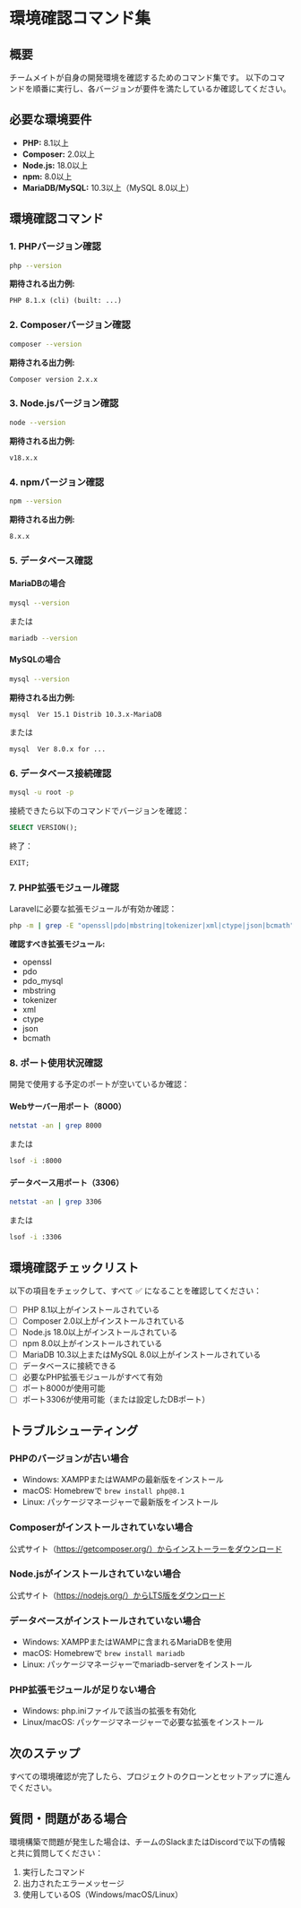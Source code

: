 # 環境確認コマンド集

## 概要
チームメイトが自身の開発環境を確認するためのコマンド集です。
以下のコマンドを順番に実行し、各バージョンが要件を満たしているか確認してください。

## 必要な環境要件
- **PHP:** 8.1以上
- **Composer:** 2.0以上
- **Node.js:** 18.0以上
- **npm:** 8.0以上
- **MariaDB/MySQL:** 10.3以上（MySQL 8.0以上）

## 環境確認コマンド

### 1. PHPバージョン確認
```bash
php --version
```
**期待される出力例:**
```
PHP 8.1.x (cli) (built: ...)
```

### 2. Composerバージョン確認
```bash
composer --version
```
**期待される出力例:**
```
Composer version 2.x.x
```

### 3. Node.jsバージョン確認
```bash
node --version
```
**期待される出力例:**
```
v18.x.x
```

### 4. npmバージョン確認
```bash
npm --version
```
**期待される出力例:**
```
8.x.x
```

### 5. データベース確認

#### MariaDBの場合
```bash
mysql --version
```
または
```bash
mariadb --version
```

#### MySQLの場合
```bash
mysql --version
```

**期待される出力例:**
```
mysql  Ver 15.1 Distrib 10.3.x-MariaDB
```
または
```
mysql  Ver 8.0.x for ...
```

### 6. データベース接続確認
```bash
mysql -u root -p
```
接続できたら以下のコマンドでバージョンを確認：
```sql
SELECT VERSION();
```
終了：
```sql
EXIT;
```

### 7. PHP拡張モジュール確認
Laravelに必要な拡張モジュールが有効か確認：
```bash
php -m | grep -E "openssl|pdo|mbstring|tokenizer|xml|ctype|json|bcmath"
```

**確認すべき拡張モジュール:**
- openssl
- pdo
- pdo_mysql
- mbstring
- tokenizer
- xml
- ctype
- json
- bcmath

### 8. ポート使用状況確認
開発で使用する予定のポートが空いているか確認：

#### Webサーバー用ポート（8000）
```bash
netstat -an | grep 8000
```
または
```bash
lsof -i :8000
```

#### データベース用ポート（3306）
```bash
netstat -an | grep 3306
```
または
```bash
lsof -i :3306
```

## 環境確認チェックリスト

以下の項目をチェックして、すべて ✅ になることを確認してください：

- [ ] PHP 8.1以上がインストールされている
- [ ] Composer 2.0以上がインストールされている
- [ ] Node.js 18.0以上がインストールされている
- [ ] npm 8.0以上がインストールされている
- [ ] MariaDB 10.3以上またはMySQL 8.0以上がインストールされている
- [ ] データベースに接続できる
- [ ] 必要なPHP拡張モジュールがすべて有効
- [ ] ポート8000が使用可能
- [ ] ポート3306が使用可能（または設定したDBポート）

## トラブルシューティング

### PHPのバージョンが古い場合
- Windows: XAMPPまたはWAMPの最新版をインストール
- macOS: Homebrewで `brew install php@8.1`
- Linux: パッケージマネージャーで最新版をインストール

### Composerがインストールされていない場合
公式サイト（https://getcomposer.org/）からインストーラーをダウンロード

### Node.jsがインストールされていない場合
公式サイト（https://nodejs.org/）からLTS版をダウンロード

### データベースがインストールされていない場合
- Windows: XAMPPまたはWAMPに含まれるMariaDBを使用
- macOS: Homebrewで `brew install mariadb`
- Linux: パッケージマネージャーでmariadb-serverをインストール

### PHP拡張モジュールが足りない場合
- Windows: php.iniファイルで該当の拡張を有効化
- Linux/macOS: パッケージマネージャーで必要な拡張をインストール

## 次のステップ
すべての環境確認が完了したら、プロジェクトのクローンとセットアップに進んでください。

## 質問・問題がある場合
環境構築で問題が発生した場合は、チームのSlackまたはDiscordで以下の情報と共に質問してください：
1. 実行したコマンド
2. 出力されたエラーメッセージ
3. 使用しているOS（Windows/macOS/Linux）